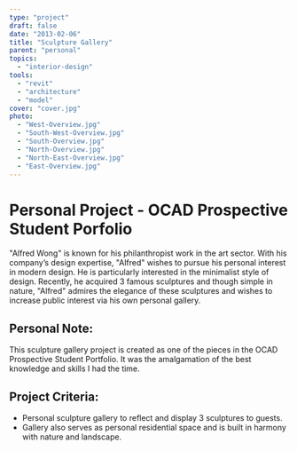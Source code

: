 ```yaml
---
type: "project"
draft: false
date: "2013-02-06"
title: "Sculpture Gallery"
parent: "personal"
topics:
  - "interior-design"
tools:
  - "revit"
  - "architecture"
  - "model"
cover: "cover.jpg"
photo:
  - "West-Overview.jpg"
  - "South-West-Overview.jpg"
  - "South-Overview.jpg"
  - "North-Overview.jpg"
  - "North-East-Overview.jpg"
  - "East-Overview.jpg"
---
```

# Personal Project - OCAD Prospective Student Porfolio
"Alfred Wong" is known for his philanthropist work in the art sector. With his company’s design expertise, "Alfred" wishes to pursue his personal interest in modern design. He is particularly interested in the minimalist style of design. Recently, he acquired 3 famous sculptures and though simple in nature, "Alfred" admires the elegance of these sculptures and wishes to increase public interest via his own personal gallery.

## Personal Note:
This sculpture gallery project is created as one of the pieces in the OCAD Prospective Student Portfolio. It was the amalgamation of the best knowledge and skills I had the time.

## Project Criteria:
* Personal sculpture gallery to reflect and display 3 sculptures to guests.
* Gallery also serves as personal residential space and is built in harmony with nature and landscape.
